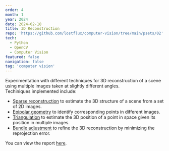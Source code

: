 ```yaml
---
order: 4
month: 1
year: 2024
date: 2024-02-18
title: 3D Reconstruction
repo: 'https://github.com/lostflux/computer-vision/tree/main/psets/02'
tech:
  - Python
  - OpenCV
  - Computer Vision
featured: false
navigation: false
tag: 'computer vision'
---
```


Experimentation with different techniques for 3D reconstruction of a
scene using multiple images taken at slightly different angles.  
Techiniques implemented include:

- [Sparse reconstruction][sparse] to estimate the 3D structure
  of a scene from a set of 2D images.
- [Epipolar geometry][epipolar] to identify corresponding points
  in different images.
- [Triangulation][triangulation] to estimate the 3D position of
  a point in space given its position in multiple images.
- [Bundle adjustment][bundle] to refine the 3D reconstruction by
  minimizing the reprojection error.

You can view the report [here][report].

[sparse]:        https://en.wikipedia.org/wiki/Sparse_3D_reconstruction
[epipolar]:      https://en.wikipedia.org/wiki/Epipolar_geometry
[triangulation]: https://en.wikipedia.org/wiki/Triangulation_(computer_vision)
[bundle]:        https://en.wikipedia.org/wiki/Bundle_adjustment

[report]:        https://github.com/lostflux/computer-vision/blob/main/psets/03/writeup/main.pdf
